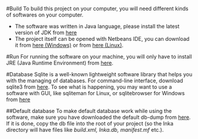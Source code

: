 #Build
To build this project on your computer, you will need different kinds of softwares on your computer.
* The software was written in Java language, please install the latest version of JDK from [here](http://www.oracle.com/technetwork/java/javase/downloads/index.html)
* The project itself can be opened with Netbeans IDE, you can download it from [here (Windows)](https://netbeans.org/downloads/start.html?platform=windows&lang=en&option=javase) or from [here (Linux)](https://netbeans.org/downloads/start.html?platform=linux&lang=en&option=javase).

#Run
For running the software on your machine, you will only have to install JRE (Java Runtime Environment) from [here](http://www.oracle.com/technetwork/java/javase/downloads/jre8-downloads-2133155.html).

#Database
Sqlite is a well-known lightweight software library that helps you with the managing of databases. For command-line interface, download sqlite3 from [here](http://sqlite.org/download.html). To see what is happening, you may want to use a software with GUI, like sqliteman for Linux, or sqlitebrowser for Windows from [here](https://github.com/sqlitebrowser/sqlitebrowser/releases)

##Default database
To make default database work while using the software, make sure you have downloaded the default db-dump from [here](https://dl.dropboxusercontent.com/u/11975339/Inka.db). If it is done, copy the db file into the root of your project (so the Inka directory will have files like *build.xml, Inka.db, manifest.mf* etc.).
